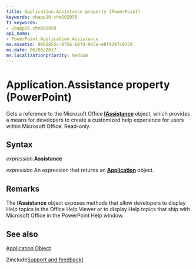 ```yaml
---
title: Application.Assistance property (PowerPoint)
keywords: vbapp10.chm502058
f1_keywords:
- vbapp10.chm502058
api_name:
- PowerPoint.Application.Assistance
ms.assetid: 0062855c-0756-b8fd-943e-e8f9297c9759
ms.date: 06/08/2017
ms.localizationpriority: medium
---
```



# Application.Assistance property (PowerPoint)

Gets a reference to the Microsoft Office **[IAssistance](Office.IAssistance.md)** object, which provides a means for developers to create a customized help experience for users within Microsoft Office. Read-only.


## Syntax

_expression_.**Assistance**

 _expression_ An expression that returns an **[Application](PowerPoint.Application.md)** object.


## Remarks

The **IAssistance** object exposes methods that allow developers to display Help topics in the Office Help Viewer or to display Help topics that ship with Microsoft Office in the PowerPoint Help window.


## See also


[Application Object](PowerPoint.Application.md)

[!include[Support and feedback](~/includes/feedback-boilerplate.md)]